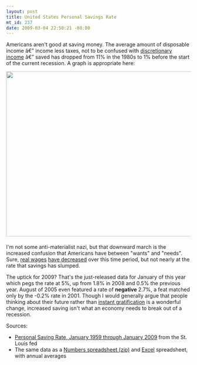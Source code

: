 ```yaml
--- 
layout: post
title: United States Personal Savings Rate
mt_id: 237
date: 2009-03-04 22:50:21 -08:00
---
```

Americans aren't good at saving money.  The average amount of disposable income â€” income less taxes, not to be confused with [discretionary income](http://en.wikipedia.org/wiki/Disposable_income) â€” saved has dropped from 11% in the 1980s to 1% before the start of the current recession.  A graph is appropriate here:

<a href="http://dinomite.net/2009/03/personal-savings-rate.png"><img src="http://dinomite.net/2009/03/personal-savings-rate.png" height="450" width="662" class="mt-image-center" style="text-align: center; display: block; margin: 0 auto 20px;" ></a>

I'm not some anti-materialist nazi, but that downward march is the increased confusion that Americans have between "wants" and "needs".  Sure, [real wages](http://en.wikipedia.org/wiki/Real_wage) [have decreased](http://www.workinglife.org/wiki/Wages+and+Benefits%3A+Real+Wages+%281964-2004%29)  over this time period, but not nearly at the rate that savings has slumped.

The uptick for 2009?  That's the just-released data for January of this year which pegs the rate at 5%, up from 1.8% in 2008 and 0.5% the previous year.  August of 2005 even featured a rate of <strong>negative</strong> 2.7%, a feat matched only by the -0.2% rate in 2001.  Though I would generally argue that people thinking about their future rather than [instant gratification](http://www.nytimes.com/2008/03/09/business/09view.html?ex=1362718800&en=e0525c458b2d83df&ei=5124&partner=permalink&exprod=permalink) is a wonderful change, increased saving isn't what an economy needs to break out of a recession.

Sources:
<ul>
<li><a href="http://research.stlouisfed.org/fred2/data/PSAVERT.txt">Personal Saving Rate, January 1959 through January 2009</a> from the St. Louis fed</li>
<li>The same data as a <a href="http://dinomite.net/2009/03/personal-savings-rate.zip">Numbers spreadsheet (zip)</a> and <a href="http://dinomite.net/2009/03/personal-savings-rate.xls">Excel</a> spreadsheet, with annual averages</li>
</ul>
